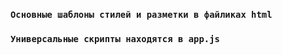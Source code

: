 ### `Основные шаблоны стилей и разметки в файликах html`

### `Универсальные скрипты находятся в app.js`